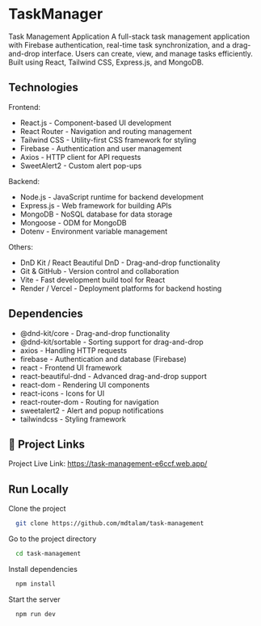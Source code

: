 
# TaskManager

Task Management Application
A full-stack task management application with Firebase authentication, real-time task synchronization, and a drag-and-drop interface. Users can create, view, and manage tasks efficiently. Built using React, Tailwind CSS, Express.js, and MongoDB.


## Technologies

Frontend:
- React.js - Component-based UI development
- React Router - Navigation and routing management
- Tailwind CSS - Utility-first CSS framework for styling
- Firebase - Authentication and user management
- Axios - HTTP client for API requests
- SweetAlert2 - Custom alert pop-ups

Backend:
- Node.js - JavaScript runtime for backend development
- Express.js - Web framework for building APIs
- MongoDB - NoSQL database for data storage
- Mongoose - ODM for MongoDB
- Dotenv - Environment variable management

Others:
- DnD Kit / React Beautiful DnD - Drag-and-drop functionality
- Git & GitHub - Version control and collaboration
- Vite - Fast development build tool for React
- Render / Vercel - Deployment platforms for backend hosting 


## Dependencies


- @dnd-kit/core - Drag-and-drop functionality
- @dnd-kit/sortable - Sorting support for drag-and-drop
- axios - Handling HTTP requests
- firebase - Authentication and database (Firebase)
- react - Frontend UI framework
- react-beautiful-dnd - Advanced drag-and-drop support
- react-dom - Rendering UI components
- react-icons - Icons for UI
- react-router-dom - Routing for navigation
- sweetalert2 - Alert and popup notifications
- tailwindcss - Styling framework

## 🔗 Project Links
Project Live Link: https://task-management-e6ccf.web.app/



## Run Locally

Clone the project

```bash
  git clone https://github.com/mdtalam/task-management
```

Go to the project directory

```bash
  cd task-management
```

Install dependencies

```bash
  npm install
```

Start the server

```bash
  npm run dev
```

